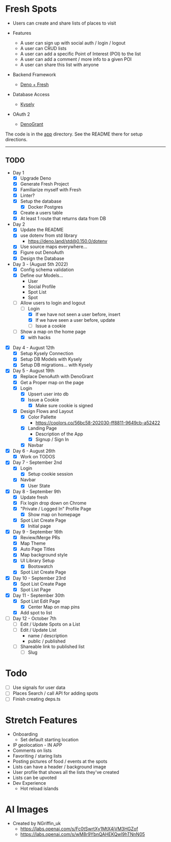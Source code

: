 # Fresh Spots

* Users can create and share lists of places to visit
* Features
  * A user can sign up with social auth / login / logout
  * A user can CRUD lists
  * A user can add a specific Point of Interest (POI) to the list
  * A user can add a comment / more info to a given POI
  * A user can share this list with anyone

* Backend Framework
  * [Deno + Fresh](https://fresh.deno.dev/)
* Database Access
  * [Kysely](https://koskimas.github.io/kysely/)
* OAuth 2
  * [DenoGrant](https://github.com/w3cj/deno_grant)

The code is in the [app](/app/) directory. See the README there for setup directions.

---

## TODO

* Day 1
  * [x] Upgrade Deno
  * [x] Generate Fresh Project
  * [x] Familiarize myself with Fresh
  * [x] Linter?
  * [x] Setup the database
    * [x] Docker Postgres
  * [x] Create a users table
  * [x] At least 1 route that returns data from DB
* Day 2
  * [x] Update the README
  * [x] use dotenv from std library
    * https://deno.land/std@0.150.0/dotenv
  * [x] Use source maps everywhere...
  * [x] Figure out DenoAuth
  * [x] Design the Database
* Day 3 - (August 5th 2022)
  * [x] Config schema validation
  * [x] Define our Models...
    * User
    * Social Profile
    * Spot List
    * Spot
  * [ ] Allow users to login and logout
    * [ ] Login
      * [x] If we have not seen a user before, insert
      * [x] If we have seen a user before, update
      * [ ] Issue a cookie
  * [ ] Show a map on the home page
    * [x] with hacks
* [x] Day 4 - August 12th
  * [x] Setup Kysely Connection
  * [x] Setup DB Models with Kysely
  * [x] Setup DB migrations... with Kysely
* [x] Day 5 - August 19th
  * [x] Replace DenoAuth with DenoGrant
  * [x] Get a Proper map on the page
  * [x] Login
    * [x] Upsert user into db
    * [x] Issue a Cookie
      * [x] Make sure cookie is signed
  * [x] Design Flows and Layout
    * [x] Color Pallette
      * https://coolors.co/56bc58-202030-ff8811-9649cb-a52422
    * [x] Landing Page
      * Description of the App
      * [x] Signup / Sign In
    * [x] Navbar
* [x] Day 6 - August 26th
  * [x] Work on TODOS
* [x] Day 7 - September 2nd
  * [x] Login
    * [x] Setup cookie session
  * [x] Navbar
    * [x] User State
* [x] Day 8 - September 9th
  * [x] Update fresh
  * [x] Fix login drop down on Chrome
  * [x] "Private / Logged In" Profile Page
    * [x] Show map on homepage
  * [x] Spot List Create Page
    * [x] Initial page
* [x] Day 9 - September 16th
  * [x] Review/Merge PRs
  * [x] Map Theme
  * [x] Auto Page Titles
  * [x] Map background style
  * [x] UI Library Setup
    * [x] Bootswatch
  * [x] Spot List Create Page
* [x] Day 10 - September 23rd
  * [x] Spot List Create Page
  * [x] Spot List Page
* [x] Day 11 - September 30th
  * [x] Spot List Edit Page
    * [x] Center Map on map pins
  * [x] Add spot to list
* [ ] Day 12 - October 7th
  * [ ] Edit / Update Spots on a List
  * [ ] Edit / Update List
    * name / description
    * public / published
  * [ ] Shareable link to published list
    * [ ] Slug

# Todo

* [ ] Use signals for user data
* [ ] Places Search / call API for adding spots
* [ ] Finish creating deps.ts

# Stretch Features

* Onboarding
  * Set default starting location
* IP geolocation - IN APP
* Comments on lists
* Favoriting / staring lists
* Posting pictures of food / events at the spots
* Lists can have a header / background image
* User profile that shows all the lists they've created
* Lists can be upvoted
* Dev Experience
  * Hot reload islands

# AI Images
* Created by NGriffin_uk
  * https://labs.openai.com/s/Fc0tSwrtXy1MtX4jVM3HGZof
  * https://labs.openai.com/s/wM8r9YbnQAHEKQwl9hTNnN05